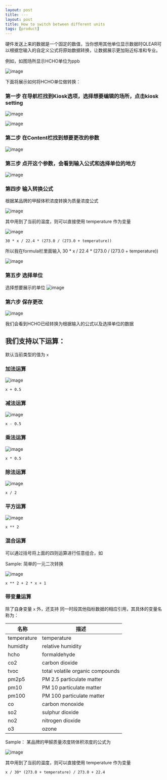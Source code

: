 ```yaml
---
layout: post
title: ---
layout: post
title: How to switch between different units
tags: [product]
---
```


硬件发送上来的数据是一个固定的数值，当你想用其他单位显示数据时QLEAR可以根据您输入的自定义公式将原始数据转换，让数据展示更加贴近标准和专业。

例如，如图场所显示HCHO单位为ppb

![image](https://user-images.githubusercontent.com/26155270/56724447-99c66600-677d-11e9-8bb8-a821a2dd6469.png)

下面将展示如何将HCHO单位做转换：

### 第一步 在导航栏找到Kiosk选项，选择想要编辑的场所，点击kiosk setting

![image](https://user-images.githubusercontent.com/26155270/56717846-24a06400-6770-11e9-922b-38549555d236.png)

![image](https://user-images.githubusercontent.com/26155270/56710981-4ba06b00-675b-11e9-9a1e-4639e2f9d52f.png)

### 第二步 在Content栏找到想要更改的参数

![image](https://user-images.githubusercontent.com/26155270/56724546-cf6b4f00-677d-11e9-9042-eecc1b6f0fb1.png)

### 第三步 点开这个参数，会看到输入公式和选择单位的地方

![image](https://user-images.githubusercontent.com/26155270/56724618-f0cc3b00-677d-11e9-8601-ede4d8b0e78e.png)

### 第四步 输入转换公式

根据某品牌的甲醛体积浓度转换为质量浓度公式

![image](https://user-images.githubusercontent.com/6499/56725039-b57e3c00-677e-11e9-8788-7c2799bd06c5.png)

其中用到了当前的温度，则可以直接使用 temperature 作为变量

![image](https://user-images.githubusercontent.com/26155270/56718485-6ed61500-6771-11e9-821f-9d71581c95d2.png)
```
30 * x / 22.4 * (273.0 / (273.0 + temperature))
```
所以我在formula栏里面输入 30 * x / 22.4 * (273.0 / (273.0 + temperature))

![image](https://user-images.githubusercontent.com/26155270/56730863-8de1a080-678b-11e9-98ad-d570519019a1.png)

### 第五步 选择单位

选择想要展示的单位
![image](https://user-images.githubusercontent.com/26155270/56731342-d6e62480-678c-11e9-9ce8-833839037f2a.png)

### 第六步 保存更改

![image](https://user-images.githubusercontent.com/26155270/56731632-86bb9200-678d-11e9-9815-cafebe1103b7.png)

我们会看到HCHO已经转换为根据输入的公式以及选择单位的数据


## 我们支持以下运算：

默认当前类型的值为 `x`

### 加法运算

![image](https://user-images.githubusercontent.com/6499/56714217-bacf8c80-6766-11e9-9142-c83581f4cd92.png)


```
x + 0.5
```

### 减法运算

![image](https://user-images.githubusercontent.com/6499/56714208-b4411500-6766-11e9-8d1a-d3a119826879.png)

```
x - 0.5
```

### 乘法运算

![image](https://user-images.githubusercontent.com/6499/56714252-d20e7a00-6766-11e9-903d-ea6680e3d65f.png)

```
x * 0.5
```

### 除法运算

![image](https://user-images.githubusercontent.com/6499/56714265-dcc90f00-6766-11e9-9233-488d1e271145.png)

```
x / 2
```

### 平方运算

![image](https://user-images.githubusercontent.com/6499/56714301-008c5500-6767-11e9-9261-34ce43345d11.png)

```
x ** 2
```

### 混合运算

可以通过括号将上面的四则运算进行任意组合，如 

Sample: 简单的一元二次转换

![image](https://user-images.githubusercontent.com/6499/56714322-10a43480-6767-11e9-9c9b-53a447a3ad0d.png)

```
x ** 2 + 2 * x + 1
```

### 带变量运算
除了自身变量 `x` 外，还支持 同一时段其他指标数据的相应引用，其具体的变量名称为：

| 名称        | 描述                              |
| -           | -                                        |
| temperature | temperature                        |
| humidity    | relative humidity                   |
| hcho        | formaldehyde                    |
| co2         | carbon dioxide               |
| tvoc        | total volatile organic compounds  |
| pm2p5       | PM 2.5 particulate matter      |
| pm10        | PM 10 particulate matter        |
| pm100       | PM 100 particulate matter        |
| co          | carbon monoxide                 |
| so2         | sulphur dioxide                   |
| no2         | nitrogen dioxide     |
| o3          | ozone                         |

 Sample： 某品牌的甲醛质量浓度转体积浓度的公式为

![image](https://user-images.githubusercontent.com/6499/56713966-e736d900-6765-11e9-978c-0bcc1719ed8a.png)

其中用到了当前的温度，则可以直接使用 temperature 作为变量

```
x / 30* (273.0 + temperature) / 273.0 + 22.4
```




